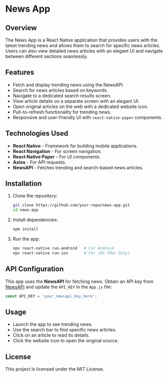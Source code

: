 # News App

## Overview
The News App is a React Native application that provides users with the latest trending news and allows them to search for specific news articles. Users can also view detailed news articles with an elegant UI and navigate between different sections seamlessly.

## Features
- Fetch and display trending news using the NewsAPI.
- Search for news articles based on keywords.
- Navigate to a dedicated search results screen.
- View article details on a separate screen with an elegant UI.
- Open original articles on the web with a dedicated website icon.
- Pull-to-refresh functionality for trending news.
- Responsive and user-friendly UI with `react-native-paper` components.

## Technologies Used
- **React Native** - Framework for building mobile applications.
- **React Navigation** - For screen navigation.
- **React Native Paper** - For UI components.
- **Axios** - For API requests.
- **NewsAPI** - Fetches trending and search-based news articles.

## Installation
1. Clone the repository:
   ```sh
   git clone https://github.com/your-repo/news-app.git
   cd news-app
   ```
2. Install dependencies:
   ```sh
   npm install
   ```
3. Run the app:
   ```sh
   npx react-native run-android   # For Android
   npx react-native run-ios       # For iOS (Mac Only)
   ```

## API Configuration
This app uses the **NewsAPI** for fetching news. Obtain an API key from [NewsAPI](https://newsapi.org/) and update the `API_KEY` in the `App.js` file:

```js
const API_KEY = 'your_newsapi_key_here';
```



## Usage
- Launch the app to see trending news.
- Use the search bar to find specific news articles.
- Click on an article to read its details.
- Click the website icon to open the original source.

## License
This project is licensed under the MIT License.



